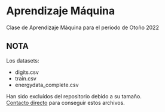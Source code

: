 # Aprendizaje Máquina
Clase de Aprendizaje Máquina para el periodo de Otoño 2022

## __NOTA__
Los datasets:

- digits.csv
- train.csv
- energydata_complete.csv

Han sido excluídos del repositorio debido a su tamaño.  
[Contacto directo](mailto:marcko_385@hotmail.com) para conseguir estos archivos.